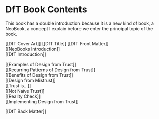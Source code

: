 # DfT Book Contents

This book has a double introduction because it is a new kind of book, a NeoBook, a concept I explain before we enter the principal topic of the book.

[[DfT Cover Art]]
[[DfT Title]]
[[DfT Front Matter]]  
[[NeoBooks Introduction]]  
[[DfT Introduction]]  

[[Examples of Design from Trust]]  
[[Recurring Patterns of Design from Trust]]  
[[Benefits of Design from Trust]]  
[[Design from Mistrust]]  
[[Trust is…]]  
[[Not Naïve Trust]]  
[[Reality Check]]  
[[Implementing Design from Trust]]

[[DfT Back Matter]]  

